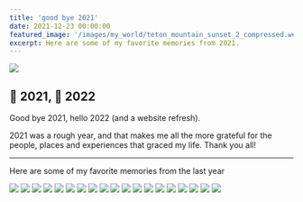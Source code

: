 ```yaml
---
title: 'good bye 2021'
date: 2021-12-23 00:00:00
featured_image: '/images/my_world/teton_mountain_sunset_2_compressed.webp'
excerpt: Here are some of my favorite memories from 2021.
---
```


![](/images/my_world/teton_river_sunset.webp)

## 👋 2021, 👋 2022

Good bye 2021, hello 2022 (and a website refresh).

2021 was a rough year, and that makes me all the more grateful for the people, places and experiences that graced my life. Thank you all!

---
Here are some of my favorite memories from the last year



<div class="gallery" data-columns="3">
	<img src="/images/my_world/camper_van_iceland.webp">
	<img src="/images/my_world/fuck_the_system.webp">
	<img src="/images/my_world/hawaii_sunset.webp">
	<img src="/images/my_world/northern_lights_sketch.webp">
	<img src="/images/my_world/yee_backyard.webp">
	<img src="/images/my_world/breaded_chicken.webp">
	<img src="/images/my_world/waitress.webp">
	<img src="/images/my_world/kusama_flower.webp">
	<img src="/images/my_world/vancouver_river.webp">
	<img src="/images/my_world/vancover_lake_night.webp">
	<img src="/images/me/gov_ball.webp">
	<img src="/images/my_world/axe_throwing.webp">
	<img src="/images/my_world/buvette_latte.webp">
	<img src="/images/my_world/outside_lands.webp">
	<img src="/images/my_world/iceland_waterfalls.webp">
	<img src="/images/my_world/toronto_music_garden.webp">
	<img src="/images/my_world/bang_bang_noodles.webp">
	<img src="/images/my_world/kaws.webp">
	<img src="/images/my_world/hawaii_sunrise.webp">



</div>


